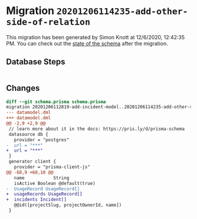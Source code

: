 # Migration `20201206114235-add-other-side-of-relation`

This migration has been generated by Simon Knott at 12/6/2020, 12:42:35 PM.
You can check out the [state of the schema](./schema.prisma) after the migration.

## Database Steps

```sql

```

## Changes

```diff
diff --git schema.prisma schema.prisma
migration 20201206112819-add-incident-model..20201206114235-add-other-side-of-relation
--- datamodel.dml
+++ datamodel.dml
@@ -2,9 +2,9 @@
 // learn more about it in the docs: https://pris.ly/d/prisma-schema
 datasource db {
   provider = "postgres"
-  url = "***"
+  url = "***"
 }
 generator client {
   provider = "prisma-client-js"
@@ -68,9 +68,10 @@
   name           String
   isActive Boolean @default(true)
-  UsageRecord UsageRecord[]
+  usageRecords UsageRecord[]
+  incidents Incident[]
   @@id([projectSlug, projectOwnerId, name])
 }
```


